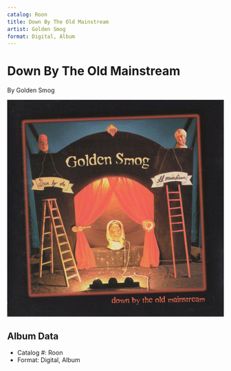 ```yaml
---
catalog: Roon
title: Down By The Old Mainstream
artist: Golden Smog
format: Digital, Album
---
```


# Down By The Old Mainstream

By Golden Smog

![](../../assets/albumcovers/Golden_Smog-Down_By_The_Old_Mainstream.png)

## Album Data

- Catalog #: Roon
- Format: Digital, Album

